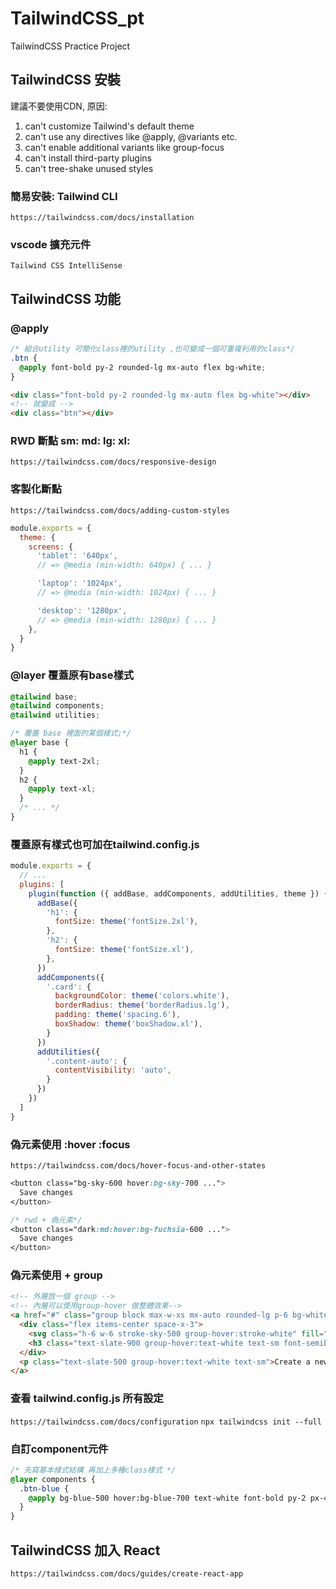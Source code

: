 # TailwindCSS_pt
TailwindCSS Practice Project

## TailwindCSS 安裝
建議不要使用CDN, 原因:
  1. can't customize Tailwind's default theme
  2. can't use any directives like @apply, @variants etc.
  3. can't enable additional variants like group-focus
  4. can't install third-party plugins
  5. can't tree-shake unused styles

### 簡易安裝: Tailwind CLI
`https://tailwindcss.com/docs/installation`

### vscode 擴充元件
`Tailwind CSS IntelliSense`

## TailwindCSS 功能

### @apply
```css
/* 組合utility 可簡化class裡的utility ,也可變成一個可重複利用的class*/
.btn {
  @apply font-bold py-2 rounded-lg mx-auto flex bg-white;
}
```
````html
<div class="font-bold py-2 rounded-lg mx-auto flex bg-white"></div>
<!-- 就變成 -->
<div class="btn"></div>
````

### RWD 斷點 sm: md: lg: xl:
`https://tailwindcss.com/docs/responsive-design`
### 客製化斷點
`https://tailwindcss.com/docs/adding-custom-styles`
```js
module.exports = {
  theme: {
    screens: {
      'tablet': '640px',
      // => @media (min-width: 640px) { ... }

      'laptop': '1024px',
      // => @media (min-width: 1024px) { ... }

      'desktop': '1280px',
      // => @media (min-width: 1280px) { ... }
    },
  }
}

```
### @layer 覆蓋原有base樣式
```css
@tailwind base;
@tailwind components;
@tailwind utilities;

/* 覆蓋 base 裡面的某個樣式;*/
@layer base {
  h1 {
    @apply text-2xl;
  }
  h2 {
    @apply text-xl;
  }
  /* ... */
}
```
### 覆蓋原有樣式也可加在tailwind.config.js
```js
module.exports = {
  // ...
  plugins: [
    plugin(function ({ addBase, addComponents, addUtilities, theme }) {
      addBase({
        'h1': {
          fontSize: theme('fontSize.2xl'),
        },
        'h2': {
          fontSize: theme('fontSize.xl'),
        },
      })
      addComponents({
        '.card': {
          backgroundColor: theme('colors.white'),
          borderRadius: theme('borderRadius.lg'),
          padding: theme('spacing.6'),
          boxShadow: theme('boxShadow.xl'),
        }
      })
      addUtilities({
        '.content-auto': {
          contentVisibility: 'auto',
        }
      })
    })
  ]
}
```
### 偽元素使用 :hover :focus
`https://tailwindcss.com/docs/hover-focus-and-other-states`
```css
<button class="bg-sky-600 hover:bg-sky-700 ...">
  Save changes
</button>

/* rwd + 偽元素*/
<button class="dark:md:hover:bg-fuchsia-600 ...">
  Save changes
</button>
```

### 偽元素使用 + group
```html
<!-- 外層放一個 group -->
<!-- 內層可以使用group-hover 做整體效果-->
<a href="#" class="group block max-w-xs mx-auto rounded-lg p-6 bg-white ring-1 ring-slate-900/5 shadow-lg space-y-3 hover:bg-sky-500 hover:ring-sky-500">
  <div class="flex items-center space-x-3">
    <svg class="h-6 w-6 stroke-sky-500 group-hover:stroke-white" fill="none" viewBox="0 0 24 24"><!-- ... --></svg>
    <h3 class="text-slate-900 group-hover:text-white text-sm font-semibold">New project</h3>
  </div>
  <p class="text-slate-500 group-hover:text-white text-sm">Create a new project from a variety of starting templates.</p>
</a>
```

### 查看 tailwind.config.js 所有設定
`https://tailwindcss.com/docs/configuration`
`npx tailwindcss init --full`

### 自訂component元件
```css
/* 先寫基本樣式結構 再加上多種class樣式 */
@layer components {
  .btn-blue {
    @apply bg-blue-500 hover:bg-blue-700 text-white font-bold py-2 px-4 rounded;
  }
}
```

## TailwindCSS 加入 React
`https://tailwindcss.com/docs/guides/create-react-app`
